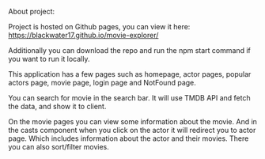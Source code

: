 About project:

Project is hosted on Github pages, you can view it here: https://blackwater17.github.io/movie-explorer/

Additionally you can download the repo and run the npm start command if you want to run it locally.

This application has a few pages such as homepage, actor pages, popular actors page, movie page, login page and NotFound page. 

You can search for movie in the search bar. It will use TMDB API and fetch the data, and show it to client. 

On the movie pages you can view some information about the movie. And in the casts component when you click on the actor it will redirect you to actor page. Which includes information about the actor and their movies. There you can also sort/filter movies.
